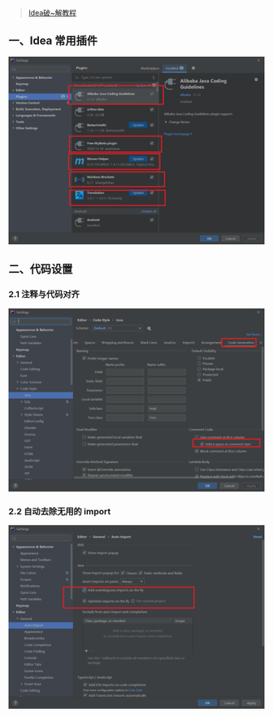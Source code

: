> [Idea破~解教程](https://www.exception.site/essay/how-to-free-use-idea-20201)

## 一、Idea 常用插件

![image-20210329160123681](https://raw.githubusercontent.com/Super-YYQ/PicGoPicture/main/PicGo/20210329160123.png)



## 二、代码设置

### 2.1 注释与代码对齐

![image-20210329155856717](https://raw.githubusercontent.com/Super-YYQ/PicGoPicture/main/PicGo/20210329155856.png)

### 2.2 自动去除无用的 import

![image-20210329160033824](https://raw.githubusercontent.com/Super-YYQ/PicGoPicture/main/PicGo/20210329160033.png)